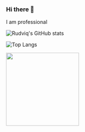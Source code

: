 ### Hi there 👋

I am professional 

![Rudviq's GitHub stats](https://github-readme-stats.vercel.app/api?username=Rudviq&show_icons=true&theme=catppuccin_mocha)

![Top Langs](https://github-readme-stats.vercel.app/api/top-langs/?username=Rudviq&layout=donut-vertical&theme=catppuccin_mocha&size_weight=1&count_weight=0&card_width=500px)


<a href="https://github.com/Rudviq/convoychat">
  <img height=200 align="center" src="https://github-readme-stats.vercel.app/api/top-langs?username=Rudviq&layout=donut-vertical&langs_count=8" />
</a>

<!--
**Rudviq/Rudviq** is a ✨ _special_ ✨ repository because its `README.md` (this file) appears on your GitHub profile.

Here are some ideas to get you started:

- 🔭 I’m currently working on ...
- 🌱 I’m currently learning ...
- 👯 I’m looking to collaborate on ...
- 🤔 I’m looking for help with ...
- 💬 Ask me about ...
- 📫 How to reach me: ...
- 😄 Pronouns: ...
- ⚡ Fun fact: ...
-->
